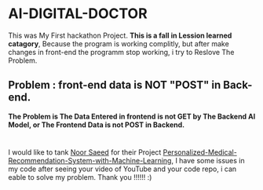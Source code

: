 # AI-DIGITAL-DOCTOR
This was My First hackathon Project.
**This is a fall in Lession learned catagory**, Because the program is working complitly, but after make changes in front-end the programm stop working, i try to Reslove The Problem.

## Problem : front-end data is NOT "POST" in Back-end.
__The Problem is The Data Entered in frontend is **not GET** by The Backend AI Model, or The Frontend Data is **not POST** in Backend.__

#
I would like to tank [Noor Saeed](https://github.com/611noorsaeed) for their Project [Personalized-Medical-Recommendation-System-with-Machine-Learning](https://github.com/611noorsaeed/Medicine-Recommendation-System-Personalized-Medical-Recommendation-System-with-Machine-Learning/tree/main), I have some issues in my code after seeing your video of YouTube and your code repo, i can eable to solve my problem.
Thank you !!!!!! :)

